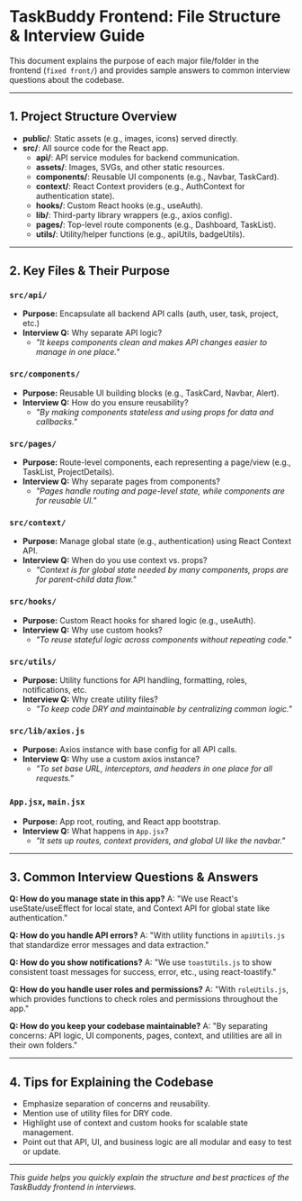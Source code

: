 # TaskBuddy Frontend: File Structure & Interview Guide

This document explains the purpose of each major file/folder in the frontend (`fixed front/`) and provides sample answers to common interview questions about the codebase.

---

## 1. Project Structure Overview

- **public/**: Static assets (e.g., images, icons) served directly.
- **src/**: All source code for the React app.
  - **api/**: API service modules for backend communication.
  - **assets/**: Images, SVGs, and other static resources.
  - **components/**: Reusable UI components (e.g., Navbar, TaskCard).
  - **context/**: React Context providers (e.g., AuthContext for authentication state).
  - **hooks/**: Custom React hooks (e.g., useAuth).
  - **lib/**: Third-party library wrappers (e.g., axios config).
  - **pages/**: Top-level route components (e.g., Dashboard, TaskList).
  - **utils/**: Utility/helper functions (e.g., apiUtils, badgeUtils).

---

## 2. Key Files & Their Purpose

### `src/api/`
- **Purpose:** Encapsulate all backend API calls (auth, user, task, project, etc.)
- **Interview Q:** Why separate API logic? 
  - *"It keeps components clean and makes API changes easier to manage in one place."*

### `src/components/`
- **Purpose:** Reusable UI building blocks (e.g., TaskCard, Navbar, Alert).
- **Interview Q:** How do you ensure reusability?
  - *"By making components stateless and using props for data and callbacks."*

### `src/pages/`
- **Purpose:** Route-level components, each representing a page/view (e.g., TaskList, ProjectDetails).
- **Interview Q:** Why separate pages from components?
  - *"Pages handle routing and page-level state, while components are for reusable UI."*

### `src/context/`
- **Purpose:** Manage global state (e.g., authentication) using React Context API.
- **Interview Q:** When do you use context vs. props?
  - *"Context is for global state needed by many components, props are for parent-child data flow."*

### `src/hooks/`
- **Purpose:** Custom React hooks for shared logic (e.g., useAuth).
- **Interview Q:** Why use custom hooks?
  - *"To reuse stateful logic across components without repeating code."*

### `src/utils/`
- **Purpose:** Utility functions for API handling, formatting, roles, notifications, etc.
- **Interview Q:** Why create utility files?
  - *"To keep code DRY and maintainable by centralizing common logic."*

### `src/lib/axios.js`
- **Purpose:** Axios instance with base config for all API calls.
- **Interview Q:** Why use a custom axios instance?
  - *"To set base URL, interceptors, and headers in one place for all requests."*

### `App.jsx`, `main.jsx`
- **Purpose:** App root, routing, and React app bootstrap.
- **Interview Q:** What happens in `App.jsx`?
  - *"It sets up routes, context providers, and global UI like the navbar."*

---

## 3. Common Interview Questions & Answers

**Q: How do you manage state in this app?**
A: "We use React's useState/useEffect for local state, and Context API for global state like authentication."

**Q: How do you handle API errors?**
A: "With utility functions in `apiUtils.js` that standardize error messages and data extraction."

**Q: How do you show notifications?**
A: "We use `toastUtils.js` to show consistent toast messages for success, error, etc., using react-toastify."

**Q: How do you handle user roles and permissions?**
A: "With `roleUtils.js`, which provides functions to check roles and permissions throughout the app."

**Q: How do you keep your codebase maintainable?**
A: "By separating concerns: API logic, UI components, pages, context, and utilities are all in their own folders."

---

## 4. Tips for Explaining the Codebase
- Emphasize separation of concerns and reusability.
- Mention use of utility files for DRY code.
- Highlight use of context and custom hooks for scalable state management.
- Point out that API, UI, and business logic are all modular and easy to test or update.

---

*This guide helps you quickly explain the structure and best practices of the TaskBuddy frontend in interviews.*
